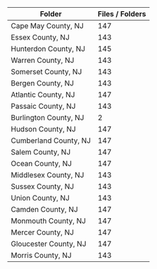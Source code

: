 | Folder                |   Files / Folders |
|-----------------------|-------------------|
| Cape May County, NJ   |               147 |
| Essex County, NJ      |               143 |
| Hunterdon County, NJ  |               145 |
| Warren County, NJ     |               143 |
| Somerset County, NJ   |               143 |
| Bergen County, NJ     |               143 |
| Atlantic County, NJ   |               147 |
| Passaic County, NJ    |               143 |
| Burlington County, NJ |                 2 |
| Hudson County, NJ     |               147 |
| Cumberland County, NJ |               147 |
| Salem County, NJ      |               147 |
| Ocean County, NJ      |               147 |
| Middlesex County, NJ  |               143 |
| Sussex County, NJ     |               143 |
| Union County, NJ      |               143 |
| Camden County, NJ     |               147 |
| Monmouth County, NJ   |               147 |
| Mercer County, NJ     |               147 |
| Gloucester County, NJ |               147 |
| Morris County, NJ     |               143 |